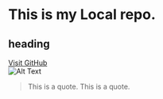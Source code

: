 # This is my Local repo.
## heading
[Visit GitHub](https://github.com)  
![Alt Text](https://via.placeholder.com/150)  
> This is a quote.
This is a quote.  

